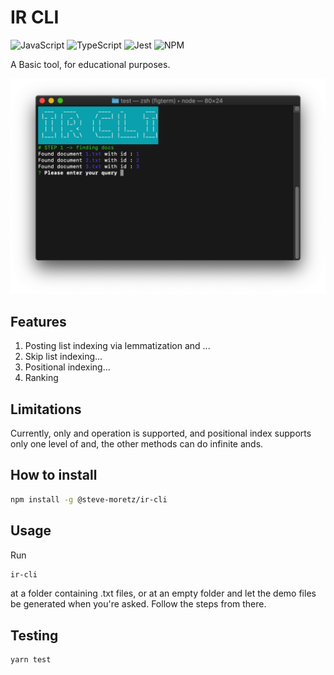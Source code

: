 # IR CLI
![JavaScript](https://img.shields.io/badge/javascript-%23323330.svg?style=for-the-badge&logo=javascript&logoColor=%23F7DF1E)
![TypeScript](https://img.shields.io/badge/typescript-%23007ACC.svg?style=for-the-badge&logo=typescript&logoColor=white)
![Jest](https://img.shields.io/badge/-jest-%23C21325?style=for-the-badge&logo=jest&logoColor=white)
![NPM](https://img.shields.io/badge/NPM-%23000000.svg?style=for-the-badge&logo=npm&logoColor=white)

A Basic tool, for educational purposes.

![NPM](./screenshot.png)

## Features

1. Posting list indexing via lemmatization and ...
2. Skip list indexing...
3. Positional indexing...
4. Ranking

## Limitations

Currently, only and operation is supported, and positional index supports only one level of and, the other methods can do infinite ands.

## How to install

```bash
npm install -g @steve-moretz/ir-cli
```

## Usage

Run
```bash
ir-cli
```
at a folder containing .txt files, or at an empty folder and let the demo files be generated when you're asked.
Follow the steps from there.

## Testing

```
yarn test
```